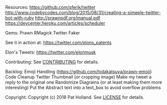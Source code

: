 Resources:
https://github.com/sferik/twitter
http://www.codebycodes.com/blog/2015/08/31/creating-a-simeple-twitter-bot-with-ruby
http://prawnpdf.org/manual.pdf
https://devcenter.heroku.com/articles/scheduler

Gems:
Prawn
RMagick
Twitter
Faker

See it in action at:
https://twitter.com/elons_patents

Elon's Tweets: https://twitter.com/elonmusk

Contributing:
See [CONTRIBUTING][] for details.

[contributing]: CONTRIBUTING.md

Backlog:
Emoji Handling (https://github.com/hidakatsuya/prawn-emoji)
Code Cleanup
Twitter Thumbnail (or cropping image)
Make my tweet a reply to the original one
Randomize Diagrams (or at least making them more interesting)
Put the Abstract text into a text_box to avoid overflow problems

Copyright:
Copyright (c) 2018 Pat Holland. See [LICENSE][] for details.

[license]: LICENSE.md
